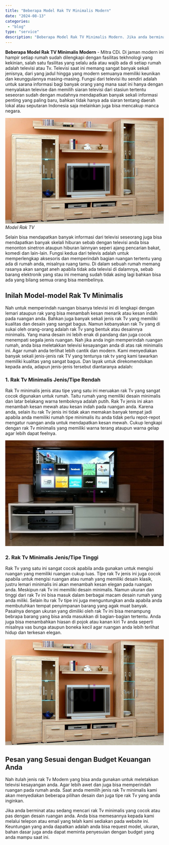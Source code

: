 ```yaml
---
title: "Beberapa Model Rak TV Minimalis Modern"
date: "2024-08-13"
categories:
 - "blog"
type: "service"
description: "Beberapa Model Rak TV Minimalis Modern. Jika anda berminat atau sedang mencari rak Tv minimalis yang cocok atau pas dengan desain ruangan anda. Anda bisa mem..."
---
```


**Beberapa Model Rak TV Minimalis Modern** - Mitra CDi. Di jaman modern ini hampir setiap rumah sudah dilengkapi dengan fasilitas tekhnologi yang kekinian, salah satu fasilitas yang selalu ada atau wajib ada di setiap rumah adalah televisi atau Tv. Televisi saat ini memang sangat banyak sekali jenisnya, dari yang jadul hingga yang modern semuanya memiliki keunikan dan keunggulannya masing-masing. Fungsi dari televisi itu sendiri adalah untuk sarana informasi bagi banyak orang yang mana saat ini hanya dengan menyalakan televise dan memilih siaran televisi dari stasiun tertentu seseoran sudah dengan mudahnya mendapatkan banyak sekali informasi penting yang paling baru, bahkan tidak hanya ada siaran tentang daerah lokal atau seputaran Indonesia saja melainkan juga bisa mencakup manca negara.

![Beberapa Model Rak TV Minimalis Modern](/images/blog/rak-tv-minimalis.jpg)
*Model Rak TV*

Selain bisa mendapatkan banyak informasi dari televisi seseorang juga bisa mendapatkan banyak skelali hiburan sebab dengan televisi anda bisa menonton sinetron ataupun hiburan lainnyan seperi ajang pencarian bakat, komedi dan lain-lain. Fungsi kedua dari televis adalah untuk memperlengkap aksesoris dan memperindah bagian ruangan tertentu yang ada di rumah anda, misalnya ruang tamu. Di dalam sebuah rumah memang rasanya akan sangat aneh apabila tidak ada televisi di dalamnya, sebab barang elektronik yang stau ini memang sudah tidak asing lagi bahkan bisa ada yang bilang semua orang bisa membelinya.

## Inilah Model-model Rak Tv Minimalis

Nah untuk memperindah ruangan bisanya televisi ini di lengkapi dengan lemari ataupun rak yang bisa menambah kesan menarik atau kesan indah pada ruangan anda. Bahkan juga banyak sekali jenis rak Tv yang memiliki kualitas dan desain yang sangat bagus. Namun kebanyakan rak Tv yang di sukai oleh orang-orang adalah rak Tv yang bentuk atau desainnya minimalis. Yang mana desain ini lebih enak di pandang dan juga cocok menempati segala jenis ruangan. Nah jika anda ingin memperindah ruangan rumah, anda bisa meletakkan televisi kesayangan anda di atas rak minimalis ini. Agar rumah anda terlihat lebih cantik dan modern. Kami menyediakan banyak sekali jenis-jenis rak TV yang tentunya rak tv yang kami tawarkan memiliki kualitas yang sangat bagus. Dan layak untuk direkomendsikan kepada anda, adapun jenis-jenis tersebut diantaranya adalah:
### 1\. Rak Tv Minimalis Jenis/Tipe Rendah

Rak Tv minimalis jenis atau tipe yang satu ini meruakan rak Tv yang sangat cocok digunakan untuk rumah. Taitu rumah yang memiliki desain minimalis dan latar belakang warna temboknya adalah putih. Rak Tv jenis ini akan menambah kesan mewah atau kesan indah pada ruangan anda. Karena anda, selain itu rak Tv jenis ini tidak akan memakan banyak tempat jadi apabila anda memiliki rumah tipe minimalis itu anda tidak perlu repot-repot mengatur ruangan anda untuk mendapatkan kesan mewah. Cukup lengkapi dengan rak Tv minimalis yang memiliki warna terang ataupun warna gelap agar lebih dapat feelnya.

![rak-tv-minimalis-2](/images/blog/rak-tv-minimalis-2.jpg)

### 2\. Rak Tv Minimalis Jenis/Tipe Tinggi

Rak Tv yang satu ini sangat cocok apabila anda gunakan untuk mengisi ruangan yang memiliki ruangan cukup luas. Tipe rak Tv jenis ini juga cocok apabila untuk mengisi ruangan atau rumah yang memiliki desain klasik, justru lemari minimalis ini akan menambah kesan elegan pada ruangan anda. Meskipun rak Tv ini memiliki desain minimalis. Namun ukuran dan tinggi dari rak Tv ini bisa masuk dalam berbagai macam desain rumah yang anda miliki. Selain itu rak Tv tipe ini juga menguntungkan anda apabila anda membutuhkan tempat penyimpanan barang yang agak muat banyak. Pasalnya dengan ukuran yang dimiliki oleh rak Tv ini bisa menampung bebrapa barang yang bisa anda masukkan di bagian-bagian tertentu. Anda juga bisa menambahkan hiasan di pojok atau kanan kiri Tv anda seperti misalnya vas bunga ataupun boneka kecil agar ruangan anda lebih terlihat hidup dan terkesan elegan.

![rak-tv-minimalis](/images/blog/rak-tv-minimalis.jpg)

## Pesan yang Sesuai dengan Budget Keuangan Anda

Nah itulah jenis rak Tv Modern yang bisa anda gunakan untuk meletakkan televisi kesayangan anda. Agar lebih awet dan juga bisa memperindah ruangan pada rumah anda. Saat anda memilih jenis rak Tv minimalis kami akan menyediakan beberapa pilihan desain dan juga tipe rak Tv yang anda inginkan.

Jika anda berminat atau sedang mencari rak Tv minimalis yang cocok atau pas dengan desain ruangan anda. Anda bisa memesannya kepada kami melalui telepon atau email yang telah kami sediakan pada website ini. Keuntungan yang anda dapatkan adalah anda bisa request model, ukuran, bahan dasar juga anda dapat meminta penyesuian dengan budget yang anda mampu saat ini.

